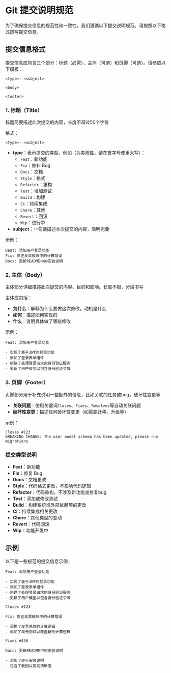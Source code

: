 # Git 提交说明规范

为了确保提交信息的规范性和一致性，我们遵循以下提交说明规范。请按照以下格式撰写提交信息。

## 提交信息格式

提交信息应包含三个部分：标题（必需）、主体（可选）和页脚（可选）。请参照以下模板：

```
<type>: <subject>

<body>

<footer>
```

### 1. 标题（Title）

标题简要描述此次提交的内容，长度不超过50个字符

格式：
```
<type>: <subject>
```

- **type**：表示提交的类型，例如（为美观性，请在首字母使用大写）：
    - `Feat`：新功能
    - `Fix`：修补 Bug
    - `Docs`：文档
    - `Style`：格式
    - `Refactor`：重构
    - `Test`：增加测试
    - `Build`：构建
    - `Ci`：持续集成
    - `Chore`：其他
    - `Revert`：回滚
    - `Wip`：进行中
- **subject**：一句话描述本次提交的内容，简明扼要

示例：
```
Deat: 添加用户登录功能
Fix: 修正发票模块中的计算错误
Docs: 更新README中的安装说明
```

### 2. 主体（Body）

主体部分详细描述此次提交的内容、目的和影响。长度不限，分段书写

主体应包括：
- **为什么**：解释为什么要做这次修改，动机是什么
- **如何**：描述如何实现的
- **什么**：说明具体做了哪些修改

示例：
```
Feat: 添加用户登录功能

- 实现了基于JWT的登录功能
- 添加了登录表单组件
- 创建了处理登录请求的身份验证服务
- 更新了用户模型以包含身份验证令牌
```

### 3. 页脚（Footer）

页脚部分用于补充说明一些额外的信息，比如关联的任务或bug，破坏性变更等

- **关联问题**：使用关键词`Closes`、`Fixes`、`Resolves`等自动关联问题
- **破坏性变更**：描述任何破坏性变更（如需要迁移、升级等）

示例：
```
Closes #123
BREAKING CHANGE: The user model schema has been updated, please run migrations
```

### 提交类型说明

- **Feat**：新功能
- **Fix**：修复 Bug
- **Docs**：文档更改
- **Style**：代码格式更改，不影响代码逻辑
- **Refactor**：代码重构，不涉及新功能或修复bug
- **Test**：添加或修改测试
- **Build**：构建系统或外部依赖项的更改
- **Ci**：持续集成相关更改
- **Chore**：其他类型的变动
- **Revert**：代码回滚
- **Wip**：功能开发中

## 示例

以下是一些规范的提交信息示例：

```
Feat: 添加用户登录功能

- 实现了基于JWT的登录功能
- 添加了登录表单组件
- 创建了处理登录请求的身份验证服务
- 更新了用户模型以包含身份验证令牌

Closes #123
```

```
Fix: 修正发票模块中的计算错误

- 调整了发票总额的计算逻辑
- 添加了单元测试以覆盖新的计算逻辑

Fixes #456
```

```
Docs: 更新README中的安装说明

- 添加了逐步安装说明
- 包含了截图以提高清晰度
```